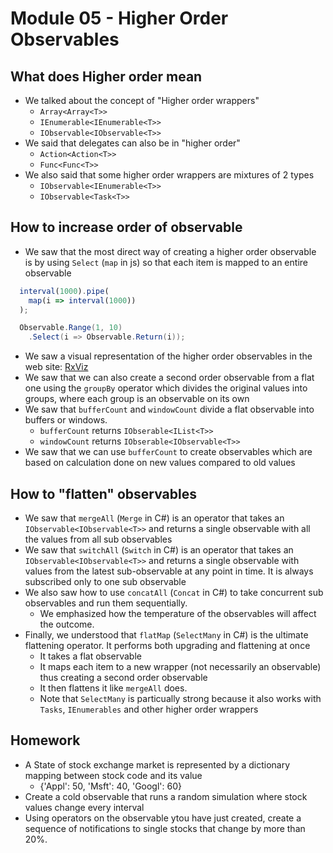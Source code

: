 # Module 05 - Higher Order Observables

## What does Higher order mean
* We talked about the concept of "Higher order wrappers"
  * `Array<Array<T>>`
  * `IEnumerable<IEnumerable<T>>`
  * `IObservable<IObservable<T>>`
* We said that delegates can also be in "higher order"
  * `Action<Action<T>>`
  * `Func<Func<T>>`
* We also said that some higher order wrappers are mixtures of 2 types
  * `IObservable<IEnumerable<T>>`
  * `IObservable<Task<T>>`

## How to increase order of observable
* We saw that the most direct way of creating a higher order observable is by using `Select` (`map` in js) so that each item is mapped to an entire observable

```javascript
  interval(1000).pipe(
    map(i => interval(1000))
  );
```

```csharp
  Observable.Range(1, 10)
    .Select(i => Observable.Return(i));
```

* We saw a visual representation of the higher order observables in the web site: [RxViz](https://rxviz.com/)
* We saw that we can also create a second order observable from a flat one using the `groupBy` operator which divides the original values into groups, where each group is an observable on its own
* We saw that `bufferCount` and `windowCount` divide a flat observable into buffers or windows. 
  * `bufferCount` returns `IObserable<IList<T>>`
  * `windowCount` returns `IObserable<IObservable<T>>`
* We saw that we can use `bufferCount` to create observables which are based on calculation done on new values compared to old values


## How to "flatten" observables
* We saw that `mergeAll` (`Merge` in C#) is an operator that takes an `IObservable<IObservable<T>>` and returns a single observable with all the values from all sub observables
* We saw that `switchAll` (`Switch` in C#) is an operator that takes an `IObservable<IObservable<T>>` and returns a single observable with values from the latest sub-observable at any point in time. It is always subscribed only to one sub observable
* We also saw how to use `concatAll` (`Concat` in C#) to take concurrent sub observables and run them sequentially. 
  * We emphasized how the temperature of the observables will affect the outcome. 
* Finally, we understood that `flatMap` (`SelectMany` in C#) is the ultimate flattening operator. It performs both upgrading and flattening at once
  * It takes a flat observable
  * It maps each item to a new wrapper (not necessarily an observable) thus creating a second order observable
  * It then flattens it like `mergeAll` does.
  * Note that `SelectMany` is particually strong because it also works with `Tasks`, `IEnumerables` and other higher order wrappers

## Homework
* A State of stock exchange market is represented by a dictionary mapping between stock code and its value
  * {'Appl': 50, 'Msft': 40, 'Googl': 60}
* Create a cold observable that runs a random simulation where stock values change every interval
* Using operators on the observable ytou have just created, create a sequence of notifications to single stocks that change by more than 20%.


